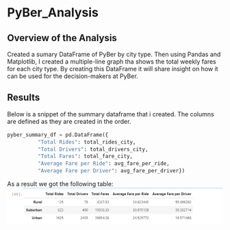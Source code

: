 # PyBer_Analysis

## Overview of the Analysis
Created a sumary DataFrame of PyBer by city type. Then using Pandas and Matplotlib, I created a multiple-line graph tha shows the total weekly fares for each city type. By creating this DataFrame it will share insight on how it can be used for the decision-makers at PyBer.

## Results

Below is a snippet of the summary dataframe that i created. The columns are defined as they are created in the order. 

```Python
pyber_summary_df = pd.DataFrame({
          "Total Rides": total_rides_city, 
          "Total Drivers": total_drivers_city, 
          "Total Fares": total_fare_city,
          "Average Fare per Ride": avg_fare_per_ride, 
          "Average Fare per Driver": avg_fare_per_driver})

```
As a result we got the following table:
![line_image](analysis/pybersummary.png)


